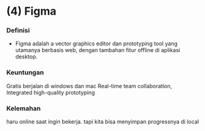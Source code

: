 # (4) Figma

### Definisi

- Figma adalah a vector graphics editor dan prototyping tool yang utamanya berbasis web, dengan tambahan fitur offline di aplikasi desktop.

### Keuntungan

Gratis
berjalan di windows dan mac
Real-time team collaboration,
Integrated high-quality prototyping

### Kelemahan

haru online saat ingin bekerja. tapi kita bisa menyimpan progressnya di local

